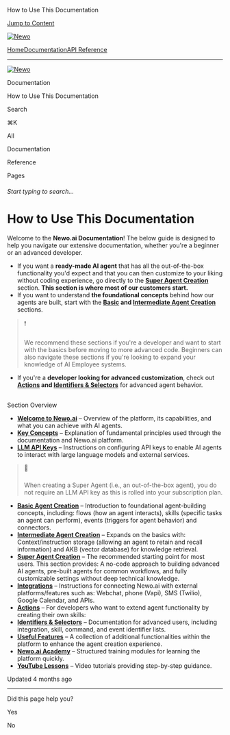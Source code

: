 How to Use This Documentation

[Jump to Content](#content)

[![Newo](https://files.readme.io/895bdeef8322f081f6d0f4507a17e414930dfddfddf1de452f458dc00698ca84-small-svgviewer-png-output_9.png)](/)

[Home](/)[Documentation](index.md)[API Reference](/reference)

* * *

[![Newo](https://files.readme.io/895bdeef8322f081f6d0f4507a17e414930dfddfddf1de452f458dc00698ca84-small-svgviewer-png-output_9.png)](/)

Documentation

How to Use This Documentation

Search

⌘K

All

Documentation

Reference

Pages

###### Start typing to search…

# How to Use This Documentation

Welcome to the **Newo.ai Documentation**! The below guide is designed to help you navigate our extensive documentation, whether you're a beginner or an advanced developer.

*   If you want a **ready-made AI agent** that has all the out-of-the-box functionality you'd expect and that you can then customize to your liking without coding experience, go directly to the **[Super Agent Creation](#)** section. **This section is where most of our customers start.**
*   If you want to understand **the foundational concepts** behind how our agents are built, start with the **[Basic](#) and [Intermediate Agent Creation](#)** sections.

> ❗️
> 
> ### 
> 
> We recommend these sections if you're a developer and want to start with the basics before moving to more advanced code. Beginners can also navigate these sections if you're looking to expand your knowledge of AI Employee systems.
> 
> [](#we-recommend-these-sections-if-youre-a-developer-and-want-to-start-with-the-basics-before-moving-to-more-advanced-code-beginners-can-also-navigate-these-sections-if-youre-looking-to-expand-your-knowledge-of-ai-employee-systems)

*   If you're a **developer looking for advanced customization**, check out **[Actions](#) and [Identifiers & Selectors](#)** for advanced agent behavior.

## 

Section Overview

[](#section-overview)

*   **[Welcome to Newo.ai](#)** – Overview of the platform, its capabilities, and what you can achieve with AI agents.
*   **[Key Concepts](#)** – Explanation of fundamental principles used through the documentation and Newo.ai platform.
*   **[LLM API Keys](#)** – Instructions on configuring API keys to enable AI agents to interact with large language models and external services.

> 📘
> 
> ### 
> 
> When creating a Super Agent (i.e., an out-of-the-box agent), you do not require an LLM API key as this is rolled into your subscription plan.
> 
> [](#when-creating-a-super-agent-ie-an-out-of-the-box-agent-you-do-not-require-an-llm-api-key-as-this-is-rolled-into-your-subscription-plan)

*   **[Basic Agent Creation](#)** – Introduction to foundational agent-building concepts, including: flows (how an agent interacts), skills (specific tasks an agent can perform), events (triggers for agent behavior) and connectors.
*   **[Intermediate Agent Creation](#)** – Expands on the basics with: Context/instruction storage (allowing an agent to retain and recall information) and AKB (vector database) for knowledge retrieval.
*   **[Super Agent Creation](#)** – The recommended starting point for most users. This section provides: A no-code approach to building advanced AI agents, pre-built agents for common workflows, and fully customizable settings without deep technical knowledge.
*   **[Integrations](#)** – Instructions for connecting Newo.ai with external platforms/features such as: Webchat, phone (Vapi), SMS (Twilio), Google Calendar, and APIs.
*   **[Actions](#)** – For developers who want to extend agent functionality by creating their own skills:
*   **[Identifiers & Selectors](#)** – Documentation for advanced users, including integration, skill, command, and event identifier lists.
*   **[Useful Features](#)** – A collection of additional functionalities within the platform to enhance the agent creation experience.
*   **[Newo.ai Academy](#)** – Structured training modules for learning the platform quickly.
*   **[YouTube Lessons](#)** – Video tutorials providing step-by-step guidance.

Updated 4 months ago

* * *

Did this page help you?

Yes

No
